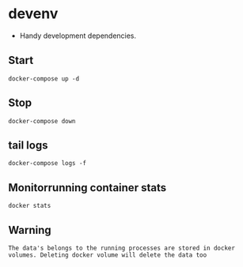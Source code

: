# devenv

- Handy development dependencies.

## Start
```
docker-compose up -d 
```

## Stop
```
docker-compose down
```

## tail logs
```
docker-compose logs -f
```

## Monitorrunning container stats
```
docker stats
```

## Warning
```The data's belongs to the running processes are stored in docker volumes. Deleting docker volume will delete the data too```
